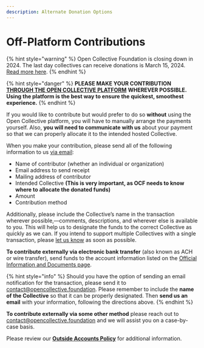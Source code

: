 ```yaml
---
description: Alternate Donation Options
---
```


# Off-Platform Contributions

{% hint style="warning" %}
Open Collective Foundation is closing down in 2024. The last day collectives can receive donations is March 15, 2024. [Read more here](../../).
{% endhint %}

{% hint style="danger" %}
**PLEASE MAKE YOUR CONTRIBUTION** [**THROUGH THE OPEN COLLECTIVE PLATFORM**](./) **WHEREVER POSSIBLE. Using the platform is the best way to ensure the quickest, smoothest experience.**
{% endhint %}

If you would like to contribute but would prefer to do so **without** using the Open Collective platform, you will have to manually arrange the payments yourself. Also, **you will need to communicate with us** about your payment so that we can properly allocate it to the intended hosted Collective.

When you make your contribution, please send all of the following information to us [via email](mailto:contact@opencollective.foundation):

* Name of contributor (whether an individual or organization)
* Email address to send receipt
* Mailing address of contributor
* Intended Collective **(This is very important, as OCF needs to know where to allocate the donated funds)**
* Amount
* Contribution method

Additionally, please include the Collective’s name in the transaction wherever possible,—comments, descriptions, and wherever else is available to you. This will help us to designate the funds to the correct Collective as quickly as we can. If you intend to support multiple Collectives with a single transaction, please [let us know](mailto:contact@opencollective.foundation) as soon as possible.

**To contribute externally via electronic bank transfer** (also known as ACH or wire transfer), send funds to the account information listed on the [Official Information and Documents page](https://docs.opencollective.foundation/about/official-info).

{% hint style="info" %}
Should you have the option of sending an email notification for the transaction, please send it to [contact@opencollective.foundation](mailto:contact@opencollective.foundation). Please remember to include the **name of the Collective** so that it can be properly designated. Then **send us an email** with your information, following the directions above.
{% endhint %}

**To contribute externally via some other method** please reach out to [contact@opencollective.foundation](mailto:contact@opencollective.foundation) and we will assist you on a case-by-case basis.

Please review our [**Outside Accounts Policy**](../policies/outside-accounts-policy.md) for additional information.
